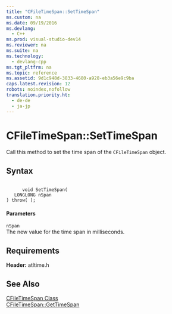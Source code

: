 ```yaml
---
title: "CFileTimeSpan::SetTimeSpan"
ms.custom: na
ms.date: 09/19/2016
ms.devlang: 
  - C++
ms.prod: visual-studio-dev14
ms.reviewer: na
ms.suite: na
ms.technology: 
  - devlang-cpp
ms.tgt_pltfrm: na
ms.topic: reference
ms.assetid: 9d1c948d-3833-4680-a928-eb3a56e9c9ba
caps.latest.revision: 12
robots: noindex,nofollow
translation.priority.ht: 
  - de-de
  - ja-jp
---
```

# CFileTimeSpan::SetTimeSpan
Call this method to set the time span of the `CFileTimeSpan` object.  
  
## Syntax  
  
```  
  
      void SetTimeSpan(  
   LONGLONG nSpan   
) throw( );  
```  
  
#### Parameters  
 `nSpan`  
 The new value for the time span in milliseconds.  
  
## Requirements  
 **Header:** atltime.h  
  
## See Also  
 [CFileTimeSpan Class](../vs140/CFileTimeSpan-Class.md)   
 [CFileTimeSpan::GetTimeSpan](../vs140/CFileTimeSpan--GetTimeSpan.md)